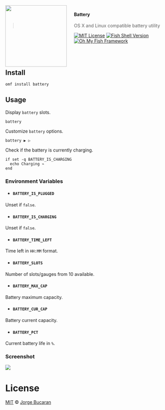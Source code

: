 <img src="https://cdn.rawgit.com/oh-my-fish/oh-my-fish/e4f1c2e0219a17e2c748b824004c8d0b38055c16/docs/logo.svg" align="left" width="192px" height="192px"/>
<img align="left" width="0" height="192px" hspace="10"/>

#### Battery
> OS X and Linux compatible battery utility

[![MIT License](https://img.shields.io/badge/license-MIT-007EC7.svg?style=flat-square)](/LICENSE)
[![Fish Shell Version](https://img.shields.io/badge/fish-v2.2.0-007EC7.svg?style=flat-square)](http://fishshell.com)
[![Oh My Fish Framework](https://img.shields.io/badge/Oh%20My%20Fish-Framework-007EC7.svg?style=flat-square)](https://www.github.com/oh-my-fish/oh-my-fish)

<br/>
<br/>

## Install

```fish
omf install battery
```

## Usage

Display `battery` slots.

```fish
battery
```

Customize `battery` options.

```fish
battery ▶ ▷
```

Check if the battery is currently charging.

```fish
if set -q BATTERY_IS_CHARGING
  echo Charging ⌁
end
```

### Environment Variables

+ #### `BATTERY_IS_PLUGGED`
Unset if `false`.

+ #### `BATTERY_IS_CHARGING`
Unset if `false`.

+ #### `BATTERY_TIME_LEFT`
Time left in `HH:MM` format.

+ #### `BATTERY_SLOTS`
Number of slots/gauges from 10 available.

+ #### `BATTERY_MAX_CAP`
Battery maximum capacity.

+ #### `BATTERY_CUR_CAP`
Battery current capacity.

+ #### `BATTERY_PCT`
Current battery life in `%`.

### Screenshot

![](https://cloud.githubusercontent.com/assets/8317250/8145972/4e867a12-125a-11e5-8b88-3470d1b39a84.png)

# License

[MIT][mit] © [Jorge Bucaran][author]


[mit]:            http://opensource.org/licenses/MIT
[author]:         http://github.com/bucaran
[omf-link]:       https://www.github.com/oh-my-fish/oh-my-fish
[contributors]:   https://github.com/oh-my-fish/plugin-battery/graphs/contributors
